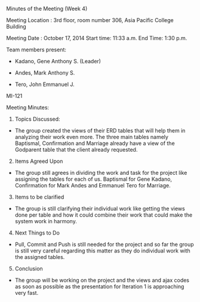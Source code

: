 Minutes of the Meeting (Week 4)

Meeting Location : 3rd floor, room number 306, Asia Pacific College Building

Meeting Date : October 17, 2014 Start time: 11:33 a.m. End Time: 1:30 p.m.

Team members present:

- Kadano, Gene Anthony S. (Leader)

- Andes, Mark Anthony S.

- Tero, John Emmanuel J.

MI-121

Meeting Minutes:

1. Topics Discussed:

- The group created the views of their ERD tables that will help them in analyzing their work even more. The three main tables namely Baptismal, Confirmation and Marriage already have a view of the Godparent table that the client already requested.

2. Items Agreed Upon

- The group still agrees in dividing the work and task for the project like assigning the tables for each of us. Baptismal for Gene Kadano, Confirmation for Mark Andes and Emmanuel Tero for Marriage.

3. Items to be clarified

- The group is still clarifying their individual work like getting the views done per table and how it could combine their work that could make the system work in harmony.

4. Next Things to Do

-  Pull, Commit and Push is still needed for the project and so far the group is still very careful regarding this matter as they do individual work with the assigned tables.

5. Conclusion

- The group will be working on the project and the views and ajax codes as soon as possible as the presentation for Iteration 1 is approaching very fast.